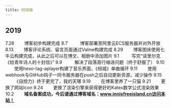 ```yaml
---
title: 时间轴
---
```


## 2019
7.28 &#8194;&#8194;&#8194;&#8194;博客初步构建完成
8.7  &#8194;&#8194;&#8194;&#8194;&#8194;博客部署至阿里云ECS服务器并对外开放
8.13 &#8194;&#8194;&#8194;&#8194;博客评论系统、留言页面通过Valine构建完成
8.29 &#8194;&#8194;&#8194;&#8194;博客图床使用七牛云构建完成，从此之后可以在博文、相册中添加图片
9.1  &#8194;&#8194;&#8194;&#8194;&#8194;写完“读里尔克《给青年诗人的十封信》”
9.9   &#8194;&#8194;&#8194;&#8194;&#8194;解决了段落首行缩进问题（终于舒服了）
9.10 &#8194;&#8194;&#8194;&#8194;使用hexo-tag-aplayer构建了音乐界面，《倾城》单曲循环
9.11 &#8194;&#8194;&#8194;&#8194;使用webhook与GitHub钩子一同令服务器在push之后自动更新资源，减少操作
9.15 &#8194;&#8194;&#8194;&#8194;《自控力》终于更完了，我的天哪
9.19 &#8194;&#8194;&#8194;&#8194;在博客里养了一只猫
9.21 &#8194;&#8194;&#8194;&#8194;更换了网站Icon
9.24 &#8194;&#8194;&#8194;&#8194;更换了渲染引擎来获得更好的Katex数学公式渲染效果
10.2 &#8194;&#8194;&#8194;&#8194;**域名备案成功，今后请通过博客域名：www.innisfreeisland.cn访问本站！**
